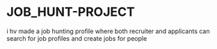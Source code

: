 # JOB_HUNT-PROJECT
i hv made a job hunting profile where both recruiter and applicants can search for job profiles and create jobs for people
